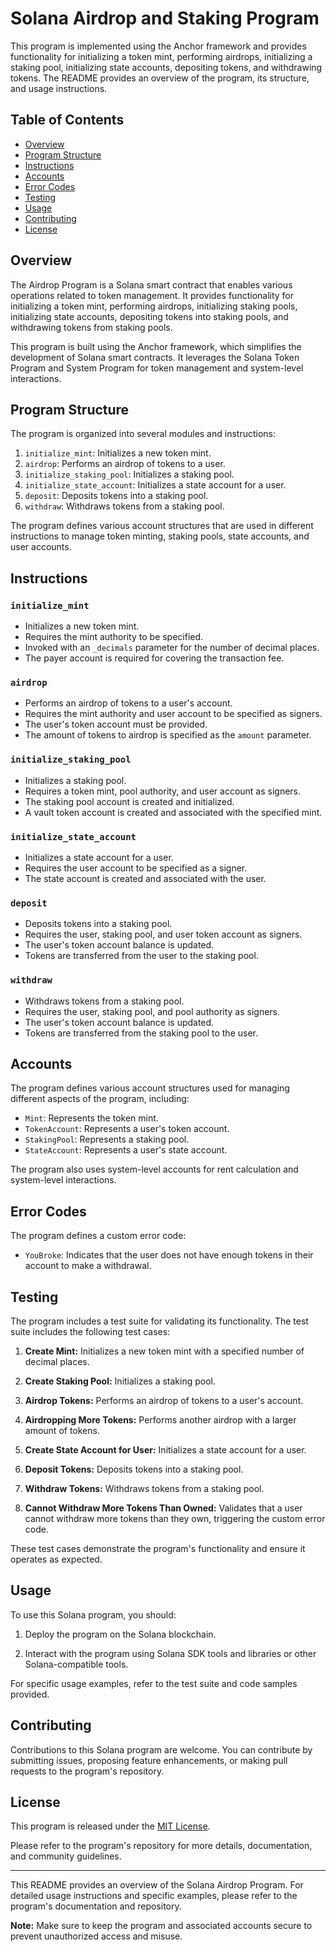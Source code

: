 # Solana Airdrop and Staking Program

This program is implemented using the Anchor framework and provides functionality for initializing a token mint, performing airdrops, initializing a staking pool, initializing state accounts, depositing tokens, and withdrawing tokens. The README provides an overview of the program, its structure, and usage instructions.

## Table of Contents

- [Overview](#overview)
- [Program Structure](#program-structure)
- [Instructions](#instructions)
- [Accounts](#accounts)
- [Error Codes](#error-codes)
- [Testing](#testing)
- [Usage](#usage)
- [Contributing](#contributing)
- [License](#license)

## Overview

The Airdrop Program is a Solana smart contract that enables various operations related to token management. It provides functionality for initializing a token mint, performing airdrops, initializing staking pools, initializing state accounts, depositing tokens into staking pools, and withdrawing tokens from staking pools.

This program is built using the Anchor framework, which simplifies the development of Solana smart contracts. It leverages the Solana Token Program and System Program for token management and system-level interactions.

## Program Structure

The program is organized into several modules and instructions:

1. `initialize_mint`: Initializes a new token mint.
2. `airdrop`: Performs an airdrop of tokens to a user.
3. `initialize_staking_pool`: Initializes a staking pool.
4. `initialize_state_account`: Initializes a state account for a user.
5. `deposit`: Deposits tokens into a staking pool.
6. `withdraw`: Withdraws tokens from a staking pool.

The program defines various account structures that are used in different instructions to manage token minting, staking pools, state accounts, and user accounts.

## Instructions

### `initialize_mint`

- Initializes a new token mint.
- Requires the mint authority to be specified.
- Invoked with an `_decimals` parameter for the number of decimal places.
- The payer account is required for covering the transaction fee.

### `airdrop`

- Performs an airdrop of tokens to a user's account.
- Requires the mint authority and user account to be specified as signers.
- The user's token account must be provided.
- The amount of tokens to airdrop is specified as the `amount` parameter.

### `initialize_staking_pool`

- Initializes a staking pool.
- Requires a token mint, pool authority, and user account as signers.
- The staking pool account is created and initialized.
- A vault token account is created and associated with the specified mint.

### `initialize_state_account`

- Initializes a state account for a user.
- Requires the user account to be specified as a signer.
- The state account is created and associated with the user.

### `deposit`

- Deposits tokens into a staking pool.
- Requires the user, staking pool, and user token account as signers.
- The user's token account balance is updated.
- Tokens are transferred from the user to the staking pool.

### `withdraw`

- Withdraws tokens from a staking pool.
- Requires the user, staking pool, and pool authority as signers.
- The user's token account balance is updated.
- Tokens are transferred from the staking pool to the user.

## Accounts

The program defines various account structures used for managing different aspects of the program, including:

- `Mint`: Represents the token mint.
- `TokenAccount`: Represents a user's token account.
- `StakingPool`: Represents a staking pool.
- `StateAccount`: Represents a user's state account.

The program also uses system-level accounts for rent calculation and system-level interactions.

## Error Codes

The program defines a custom error code:

- `YouBroke`: Indicates that the user does not have enough tokens in their account to make a withdrawal.

## Testing

The program includes a test suite for validating its functionality. The test suite includes the following test cases:

1. **Create Mint:** Initializes a new token mint with a specified number of decimal places.

2. **Create Staking Pool:** Initializes a staking pool.

3. **Airdrop Tokens:** Performs an airdrop of tokens to a user's account.

4. **Airdropping More Tokens:** Performs another airdrop with a larger amount of tokens.

5. **Create State Account for User:** Initializes a state account for a user.

6. **Deposit Tokens:** Deposits tokens into a staking pool.

7. **Withdraw Tokens:** Withdraws tokens from a staking pool.

8. **Cannot Withdraw More Tokens Than Owned:** Validates that a user cannot withdraw more tokens than they own, triggering the custom error code.

These test cases demonstrate the program's functionality and ensure it operates as expected.

## Usage

To use this Solana program, you should:

1. Deploy the program on the Solana blockchain.

2. Interact with the program using Solana SDK tools and libraries or other Solana-compatible tools.

For specific usage examples, refer to the test suite and code samples provided.

## Contributing

Contributions to this Solana program are welcome. You can contribute by submitting issues, proposing feature enhancements, or making pull requests to the program's repository.

## License

This program is released under the [MIT License](LICENSE).

Please refer to the program's repository for more details, documentation, and community guidelines.

---

This README provides an overview of the Solana Airdrop Program. For detailed usage instructions and specific examples, please refer to the program's documentation and repository.

**Note:** Make sure to keep the program and associated accounts secure to prevent unauthorized access and misuse.
